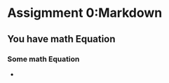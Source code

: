# Assigmment 0:Markdown
## You have math Equation
### Some math Equation
+ <div align="center>
 Frist Equeation:
